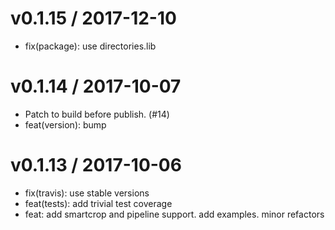 
v0.1.15 / 2017-12-10
====================

  * fix(package): use directories.lib

v0.1.14 / 2017-10-07
====================

  * Patch to build before publish. (#14)
  * feat(version): bump

v0.1.13 / 2017-10-06
====================

  * fix(travis): use stable versions
  * feat(tests): add trivial test coverage
  * feat: add smartcrop and pipeline support. add examples. minor refactors
